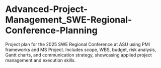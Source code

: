 # Advanced-Project-Management_SWE-Regional-Conference-Planning
Project plan for the 2025 SWE Regional Conference at ASU using PMI frameworks and MS Project. Includes scope, WBS, budget, risk analysis, Gantt charts, and communication strategy, showcasing applied project management and execution skills.
